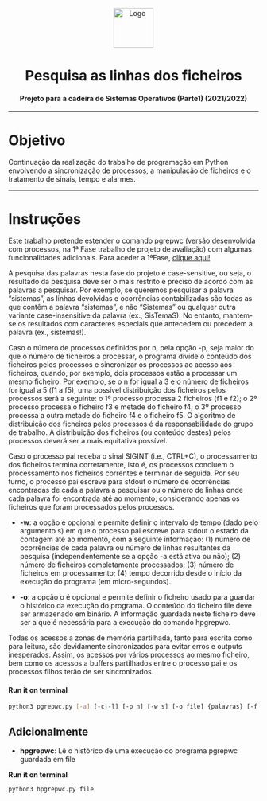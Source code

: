 <p align="center">
    <img src="https://e7.pngegg.com/pngimages/986/627/png-clipart-computer-icons-system-integration-others-miscellaneous-business-process.png" alt="Logo" width="80" height="80">
</p>

# <h1 align="center">Pesquisa as linhas dos ficheiros</h3>
<h4 align="center">Projeto para a cadeira de Sistemas Operativos (Parte1) (2021/2022)</h5>

<hr>

# Objetivo
Continuação da realização do trabalho de programação em Python envolvendo a sincronização de processos, a manipulação de ficheiros e o tratamento de sinais, tempo e alarmes.

<hr>

# Instruções  

Este trabalho pretende estender o comando pgrepwc (versão desenvolvida com processos, na 1ª Fase trabalho de projeto de avaliação) com algumas funcionalidades adicionais. 
Para aceder a 1ªFase, <a href="https://github.com/Marcos-Sousa-Developer/Sistema_Operativos_v1"> clique aqui!</a>

A pesquisa das palavras nesta fase do projeto é case-sensitive, ou seja, o resultado da pesquisa deve ser o mais
restrito e preciso de acordo com as palavras a pesquisar. Por exemplo, se queremos pesquisar a palavra “sistemas”,
as linhas devolvidas e ocorrências contabilizadas são todas as que contêm a palavra “sistemas”, e não “Sistemas”
ou qualquer outra variante case-insensitive da palavra (ex., SisTemaS). No entanto, mantem-se os resultados com
caracteres especiais que antecedem ou precedem a palavra (ex., sistemas!). 

Caso o número de processos definidos por n, pela opção -p, seja maior do que o número de ficheiros a
processar, o programa divide o conteúdo dos ficheiros pelos processos e sincronizar os processos ao acesso
aos ficheiros, quando, por exemplo, dois processos estão a processar um mesmo ficheiro. Por exemplo, se o n for
igual a 3 e o número de ficheiros for igual a 5 (f1 a f5), uma possível distribuição dos ficheiros pelos processos
será a seguinte: o 1º processo processa 2 ficheiros (f1 e f2); o 2º processo processa o ficheiro f3 e metade do
ficheiro f4; o 3º processo processa a outra metade do ficheiro f4 e o ficheiro f5. O algoritmo de distribuição dos
ficheiros pelos processos é da responsabilidade do grupo de trabalho. A distribuição dos ficheiros (ou conteúdo 
destes) pelos processos deverá ser a mais equitativa possível. 

Caso o processo pai receba o sinal SIGINT (i.e., CTRL+C), o processamento dos ficheiros termina
corretamente, isto é, os processos concluem o processamento nos ficheiros correntes e terminar de seguida.
Por seu turno, o processo pai escreve para stdout o número de ocorrências encontradas de cada a palavra a pesquisar
ou o número de linhas onde cada palavra foi encontrada até ao momento, considerando apenas os ficheiros que
foram processados pelos processos. 


* **-w**: a opção é opcional e permite definir o intervalo de tempo (dado pelo argumento s) em que o processo pai
escreve para stdout o estado da contagem até ao momento, com a seguinte informação: (1) número de ocorrências
de cada palavra ou número de linhas resultantes da pesquisa (independentemente se a opção -a está ativa ou não);
(2) número de ficheiros completamente processados; (3) número de ficheiros em processamento; (4) tempo
decorrido desde o início da execução do programa (em micro-segundos).

* **-o**: a opção o é opcional e permite definir o ficheiro usado para guardar o histórico da execução do programa. O
conteúdo do ficheiro file deve ser armazenado em binário. A informação guardada neste ficheiro deve ser a que é
necessária para a execução do comando hpgrepwc.

Todas os acessos a zonas de memória partilhada, tanto para escrita como para leitura, são devidamente
sincronizados para evitar erros e outputs inesperados. Assim, os acessos por vários processos ao mesmo ficheiro,
bem como os acessos a buffers partilhados entre o processo pai e os processos filhos terão de ser sincronizados.


#### **Run it on terminal** 
```bash
python3 pgrepwc.py [-a] [-c|-l] [-p n] [-w s] [-o file] {palavras} [-f ficheiros]
```

## Adicionalmente

* **hpgrepwc**: Lê o histórico de uma execução do programa pgrepwc guardada em file

**Run it on terminal** 
```bash
python3 hpgrepwc.py file
```

